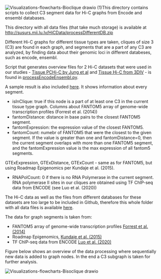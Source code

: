 ![Visualizations-flowcharts-Bioclique drawio (1)](https://github.com/IMCS-Bioinformatics/HiCCliqueGraphs/assets/119489036/a1be5c40-bcc2-4635-98af-c5109cdef4d0)This directory contains scripts to collect C3 segment data for Hi-C graphs from Encode and ensembl databases.

This directory with all data files (that take much storage) is available at http://susurs.mii.lu.lv/HiCData/processDifferentDB.zip

Different Hi-C graphs for different tissue types are taken, cliques of size 3 (C3) are found in each graph, and segments that are a part of any C3 are analyzed, by finding data about their genomic loci in different databeses, such as encode, ensembl.

Script that generates overview files for 2 Hi-C datasets that were used in our studies - [Tissue PCHi-C by Jung et al](https://doi.org/10.1038/s41588-019-0494-8) and [Tissue Hi-C from 3DIV](https://doi.org/10.1093/nar/gkaa1078) - is found in [processEncodeEnsembl.py](./processEncodeEnsembl.py).

A sample result is also included [here](./graphFilesTissuePCHiC/rez/overview-Fantoms-GTEx-Segments-tissuePCHiC-chrX-v0205.csv). It shows information about every segment.
- isInClique: true if this node is a part of at least one C3 in the current tissue type graph.
Columns about FANTOM5 array of genome-wide transcription profiles (Forrest et al. (2014))
- fantomDistance: distance in base pairs to the closest FANTOM5 segment.
- fantomExpression: the expression value of the closest FANTOM5.
- fantomCount: numebr of FANTOM5 that were the closest to the given segment. If the value is greater than one and fantomDistance=0, then the current segment overlaps with more than one FANTOM5 segment, and the fantomExpression value is the max expression of all fantom5 segments.

GTExExpression, GTExDistance, GTExCount - same as for FANTOM5, but using Roadmap Epigenomics per Kundaje et al. (2015).
- RNAPolCount: 0 if there is no RNA Polymerase in the current segment. RNA polymerase II sites in our cliques are obtained using TF ChIP-seq data from ENCODE (see Luo et al. (2020))

The Hi-C data as well as the files from different databases for these datasets are too large to be included in Github, therefore this whole folder with all data files is available [here](http://susurs.mii.lu.lv/HiCData/processDifferentDB.zip).

The data for graph segments is taken from:
- FANTOM5 array of genome-wide transcription profiles [Forrest et al. (2014)](https://www.nature.com/articles/nature13182)
- Roadmap Epigenomics, [Kundaje et al. (2015)](https://doi.org/10.1038/nature14248)
- TF ChIP-seq data from ENCODE [Luo et al. (2020)](https://academic.oup.com/nar/article/48/D1/D882/5622708)

Figure below shows an overview of the data processing where sequentially new data is added to graph nodes. In the end a C3 subgraph is taken for further analysis.

![Visualizations-flowcharts-Bisoclique drawio](https://github.com/IMCS-Bioinformatics/HiCCliqueGraphs/assets/119489036/0147e38b-8027-4cc3-84d3-e1ba8d35fd3d)

